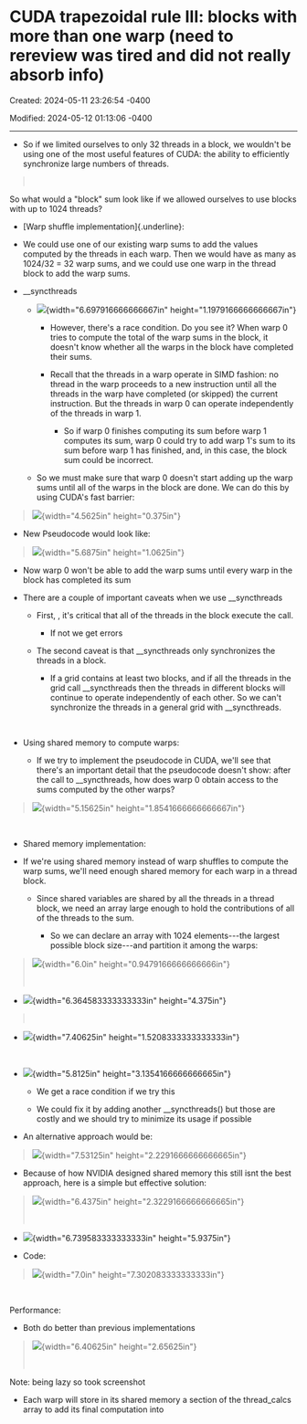 # CUDA trapezoidal rule III: blocks with more than one warp (need to rereview was tired and did not really absorb info)

Created: 2024-05-11 23:26:54 -0400

Modified: 2024-05-12 01:13:06 -0400

---

-   So if we limited ourselves to only 32 threads in a block, we wouldn't be using one of the most useful features of CUDA: the ability to efficiently synchronize large numbers of threads.

>  

So what would a "block" sum look like if we allowed ourselves to use blocks with up to 1024 threads?

-   [Warp shuffle implementation]{.underline}:

-   We could use one of our existing warp sums to add the values computed by the threads in each warp. Then we would have as many as 1024/32 = 32 warp sums, and we could use one warp in the thread block to add the warp sums.

-   __syncthreads

    -   ![](media/CUDA-trapezoidal-rule-III--block-image1.png){width="6.697916666666667in" height="1.1979166666666667in"}

        -   However, there's a race condition. Do you see it? When warp 0 tries to compute the total of the warp sums in the block, it doesn't know whether all the warps in the block have completed their sums.

        -   Recall that the threads in a warp operate in SIMD fashion: no thread in the warp proceeds to a new instruction until all the threads in the warp have completed (or skipped) the current instruction. But the threads in warp 0 can operate independently of the threads in warp 1.

            -   So if warp 0 finishes computing its sum before warp 1 computes its sum, warp 0 could try to add warp 1's sum to its sum before warp 1 has finished, and, in this case, the block sum could be incorrect.

    -   So we must make sure that warp 0 doesn't start adding up the warp sums until all of the warps in the block are done. We can do this by using CUDA's fast barrier:

> ![](media/CUDA-trapezoidal-rule-III--block-image2.png){width="4.5625in" height="0.375in"}

-   New Pseudocode would look like:

> ![](media/CUDA-trapezoidal-rule-III--block-image3.png){width="5.6875in" height="1.0625in"}

-   Now warp 0 won't be able to add the warp sums until every warp in the block has completed its sum

<!-- -->

-   There are a couple of important caveats when we use __syncthreads

    -   First, , it's critical that all of the threads in the block execute the call.

        -   If not we get errors

    -   The second caveat is that __syncthreads only synchronizes the threads in a block.

        -   If a grid contains at least two blocks, and if all the threads in the grid call __syncthreads then the threads in different blocks will continue to operate independently of each other. So we can't synchronize the threads in a general grid with __syncthreads.

 

-   Using shared memory to compute warps:

    -   If we try to implement the pseudocode in CUDA, we'll see that there's an important detail that the pseudocode doesn't show: after the call to __syncthreads, how does warp 0 obtain access to the sums computed by the other warps?

> ![](media/CUDA-trapezoidal-rule-III--block-image4.png){width="5.15625in" height="1.8541666666666667in"}

 

-   Shared memory implementation:

-   If we're using shared memory instead of warp shuffles to compute the warp sums, we'll need enough shared memory for each warp in a thread block.

    -   Since shared variables are shared by all the threads in a thread block, we need an array large enough to hold the contributions of all of the threads to the sum.

        -   So we can declare an array with 1024 elements---the largest possible block size---and partition it among the warps:

> ![](media/CUDA-trapezoidal-rule-III--block-image5.png){width="6.0in" height="0.9479166666666666in"}
>
>  

-   ![](media/CUDA-trapezoidal-rule-III--block-image6.png){width="6.364583333333333in" height="4.375in"}

>  

-   ![](media/CUDA-trapezoidal-rule-III--block-image7.png){width="7.40625in" height="1.5208333333333333in"}

 

-   ![](media/CUDA-trapezoidal-rule-III--block-image8.png){width="5.8125in" height="3.1354166666666665in"}

    -   We get a race condition if we try this

    -   We could fix it by adding another __syncthreads() but those are costly and we should try to minimize its usage if possible

<!-- -->

-   An alternative approach would be:

> ![](media/CUDA-trapezoidal-rule-III--block-image9.png){width="7.53125in" height="2.2291666666666665in"}

-   Because of how NVIDIA designed shared memory this still isnt the best approach, here is a simple but effective solution:

> ![](media/CUDA-trapezoidal-rule-III--block-image10.png){width="6.4375in" height="2.3229166666666665in"}
>
>  

-   ![](media/CUDA-trapezoidal-rule-III--block-image11.png){width="6.739583333333333in" height="5.9375in"}

-   Code:

> ![](media/CUDA-trapezoidal-rule-III--block-image12.png){width="7.0in" height="7.302083333333333in"}

 

Performance:

-   Both do better than previous implementations

> ![](media/CUDA-trapezoidal-rule-III--block-image13.png){width="6.40625in" height="2.65625in"}
>
>  

Note: being lazy so took screenshot

-   Each warp will store in its shared memory a section of the thread_calcs array to add its final computation into













